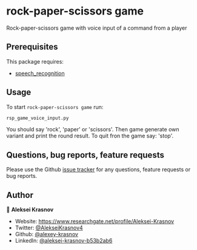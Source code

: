 # rock-paper-scissors game
Rock-paper-scissors game with voice input of a command from a player

##  Prerequisites

This package requires:

- [speech_recognition ](https://pypi.org/project/SpeechRecognition/)

## Usage
To start `rock-paper-scissors game` run:
```sh
rsp_game_voice_input.py
```
You should say 'rock', 'paper' or 'scissors'. Then game generate own variant and print the round result.
To quit fron the game say: 'stop'.

## Questions, bug reports, feature requests

Please use the Github [issue tracker](https://github.com/alexey-krasnov/rock_scissors_paper_game/issues) for any questions, feature requests or bug reports.

## Author

👤 **Aleksei Krasnov**

* Website: https://www.researchgate.net/profile/Aleksei-Krasnov
* Twitter: [@AlekseiKrasnov4](https://twitter.com/AlekseiKrasnov4)
* Github: [@alexey-krasnov](https://github.com/alexey-krasnov)
* LinkedIn: [@aleksei-krasnov-b53b2ab6](https://linkedin.com/in/aleksei-krasnov-b53b2ab6)
